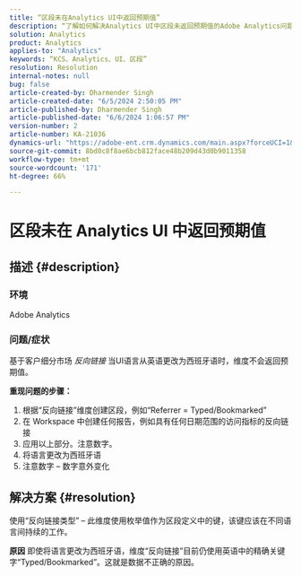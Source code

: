 ```yaml
---
title: “区段未在Analytics UI中返回预期值”
description: “了解如何解决Analytics UI中区段未返回预期值的Adobe Analytics问题。 使用“反向链接类型\”。
solution: Analytics
product: Analytics
applies-to: "Analytics"
keywords: “KCS、Analytics、UI、区段”
resolution: Resolution
internal-notes: null
bug: false
article-created-by: Dharmender Singh
article-created-date: "6/5/2024 2:50:05 PM"
article-published-by: Dharmender Singh
article-published-date: "6/6/2024 1:06:57 PM"
version-number: 2
article-number: KA-21036
dynamics-url: "https://adobe-ent.crm.dynamics.com/main.aspx?forceUCI=1&pagetype=entityrecord&etn=knowledgearticle&id=e882ece1-4a23-ef11-840a-6045bd08369f"
source-git-commit: 8bd0c8f8ae6bcb812face48b209d43d0b9011358
workflow-type: tm+mt
source-wordcount: '171'
ht-degree: 66%

---
```


# 区段未在 Analytics UI 中返回预期值

## 描述 {#description}


### <b>环境</b>

Adobe Analytics



### <b>问题/症状</b>

基于客户细分市场 *反向链接* 当UI语言从英语更改为西班牙语时，维度不会返回预期值。



<b>重现问题的步骤：</b>

1. 根据“反向链接”维度创建区段，例如“Referrer = Typed/Bookmarked”
2. 在 Workspace 中创建任何报告，例如具有任何日期范围的访问指标的反向链接
3. 应用以上部分。注意数字。
4.  将语言更改为西班牙语
5. 注意数字 – 数字意外变化



## 解决方案 {#resolution}


使用“反向链接类型” – 此维度使用枚举值作为区段定义中的键，该键应该在不同语言间持续的工作。


<b>原因</b>
即使将语言更改为西班牙语，维度“反向链接”目前仍使用英语中的精确关键字“Typed/Bookmarked”。这就是数据不正确的原因。

